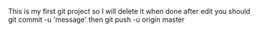 This is my first git project so I will delete it when done
after edit you should
git commit -u 'message'
then
git push -u origin master
